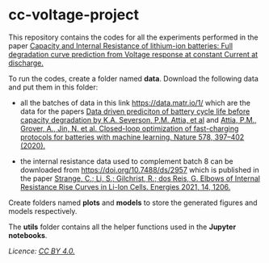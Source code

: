 # cc-voltage-project
This repository contains the codes for all the experiments performed in the paper [Capacity and Internal Resistance of lithium-ion batteries: Full degradation curve prediction from Voltage response at constant Current at discharge.](https://www.sciencedirect.com/science/article/pii/S0378775322014549)

To run the codes, create a folder named **data**. Download the following data and put them in this folder:

 - all the batches of data in this link https://data.matr.io/1/ which are the data for the papers [Data driven prediciton of battery cycle life before capacity degradation by K.A. Severson, P.M. Attia, et al](https://www.nature.com/articles/s41560-019-0356-8) and [Attia, P.M., Grover, A., Jin, N. et al. Closed-loop optimization of fast-charging protocols for batteries with machine learning. Nature 578, 397–402 (2020).](https://doi.org/10.1038/s41586-020-1994-5)
 
 - the internal resistance data used to complement batch 8 can be downloaded from https://doi.org/10.7488/ds/2957 which is published in the paper [Strange, C.; Li, S.; Gilchrist, R.; dos Reis, G. Elbows of Internal Resistance Rise Curves in Li-Ion Cells. Energies 2021, 14, 1206.](https://doi.org/10.3390/en14041206)

Create folders named **plots** and **models** to store the generated figures and models respectively.

The **utils** folder contains all the helper functions used in the **Jupyter notebooks**.

_Licence: [CC BY 4.0.](https://creativecommons.org/licenses/by/4.0/legalcode)_
